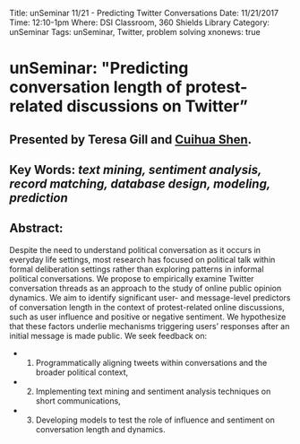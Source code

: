 Title: unSeminar 11/21 - Predicting Twitter Conversations
Date: 11/21/2017
Time: 12:10-1pm
Where: DSI Classroom, 360 Shields Library
Category: unSeminar
Tags: unSeminar, Twitter, problem solving
xnonews: true

# unSeminar: "Predicting conversation length of protest-related discussions on Twitter” 

## Presented by Teresa Gill and [Cuihua Shen](http://communication.ucdavis.edu/people/cuishen).

## Key Words: *text mining, sentiment analysis, record matching, database design, modeling, prediction*

## Abstract:
Despite the need to understand political conversation as it occurs in everyday life settings, most research has focused on political talk within formal deliberation settings rather than exploring patterns in informal political conversations. We propose to empirically examine Twitter conversation threads as an approach to the study of online public opinion dynamics. We aim to identify significant user- and message-level predictors of conversation length in the context of protest-related online discussions, such as user influence and positive or negative sentiment. We hypothesize that these factors underlie mechanisms triggering users’ responses after an initial message is made public. We seek feedback on: 
* 1) Programmatically aligning tweets within conversations and the broader political context, 
* 2) Implementing text mining and sentiment analysis techniques on short communications,  
* 3) Developing models to test the role of influence and sentiment on conversation length and dynamics. 





